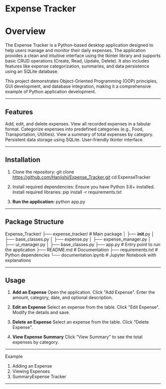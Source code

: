 # Expense Tracker

# Overview

The Expense Tracker is a Python-based desktop application designed to help users manage and monitor their daily expenses. The application provides a clean and intuitive interface using the tkinter library and supports basic CRUD operations (Create, Read, Update, Delete). It also includes features like expense categorization, summaries, and data persistence using an SQLite database.

This project demonstrates Object-Oriented Programming (OOP) principles, GUI development, and database integration, making it a comprehensive example of Python application development.


---

## Features

Add, edit, and delete expenses.
View all recorded expenses in a tabular format.
Categorize expenses into predefined categories (e.g., Food, Transportation, Utilities).
View a summary of total expenses by category.
Persistent data storage using SQLite.
User-friendly tkinter interface.



---

## Installation

1. Clone the repository:
git clone https://github.com/Hanjishi/Expense_Tracker.git
cd ExpenseTracker


2. Install required dependencies:
Ensure you have Python 3.6+ installed.
Install required libraries:
pip install -r requirements.txt



3. **Run the application:**
python app.py




---



## Package Structure 

Expense_Tracker/
├── expense_tracker/       # Main package
│   ├── __init__.py
│   ├── base_classes.py
│   ├── expense.py
│   ├── expense_manager.py
│   ├── ui_manager.py
│   ├── base_classes.py
├── app.py                # Entry point to run the application
├── README.md              # Documentation
├── requirements.txt       # Python dependencies
└── documentation.ipynb    # Jupyter Notebook with explanations




---

## Usage

1. **Add an Expense**
Open the application.
Click "Add Expense".
Enter the amount, category, date, and optional description.


2. **Edit an Expense**
Select an expense from the table.
Click "Edit Expense".
Modify the details and save.

3. **Delete an Expense**
Select an expense from the table.
Click "Delete Expense".

4. **View Expense Summary**
Click "View Summary" to see the total expenses by category.



---

Example

1. Adding an Expense
2. Viewing Expenses
3. SummaryExpense Tracker

---
